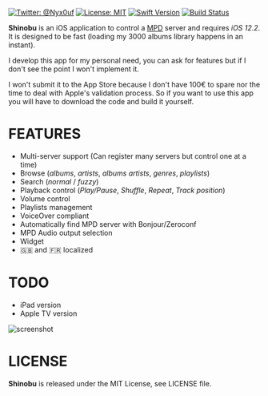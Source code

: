 [![Twitter: @Nyx0uf](https://img.shields.io/badge/contact-@Nyx0uf-blue.svg?style=flat)](https://twitter.com/Nyx0uf) [![License: MIT](https://img.shields.io/badge/license-MIT-blue.svg?style=flat)](https://github.com/Nyx0uf/shinobu/blob/master/LICENSE) [![Swift Version](https://img.shields.io/badge/Swift-5.0-orange.svg)]() [![Build Status](https://travis-ci.com/Nyx0uf/shinobu.svg?token=B17m6ZTXBssj71u81LbU&branch=master)](https://travis-ci.com/Nyx0uf/shinobu)

**Shinobu** is an iOS application to control a [MPD](http://www.musicpd.org/) server and requires *iOS 12.2*. It is designed to be fast (loading my 3000 albums library happens in an instant).

I develop this app for my personal need, you can ask for features but if I don't see the point I won't implement it.

I won't submit it to the App Store because I don't have 100€ to spare nor the time to deal with Apple's validation process. So if you want to use this app you will have to download the code and build it yourself.

# FEATURES

- Multi-server support (Can register many servers but control one at a time)
- Browse (*albums*, *artists*, *albums artists*, *genres*, *playlists*)
- Search (*normal* / *fuzzy*)
- Playback control (*Play/Pause*, *Shuffle*, *Repeat*, *Track position*)
- Volume control
- Playlists management
- VoiceOver compliant
- Automatically find MPD server with Bonjour/Zeroconf
- MPD Audio output selection
- Widget
- 🇬🇧 and 🇫🇷 localized


# TODO

- iPad version
- Apple TV version


![screenshot](https://static.whine.fr/images/2019/shinobu1.gif)

# LICENSE

**Shinobu** is released under the MIT License, see LICENSE file.
